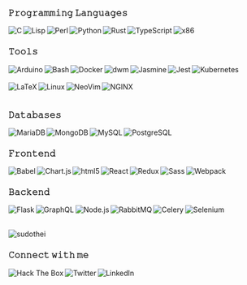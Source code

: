 <h3>𝙿𝚛𝚘𝚐𝚛𝚊𝚖𝚖𝚒𝚗𝚐 𝙻𝚊𝚗𝚐𝚞𝚊𝚐𝚎𝚜</h3>
<p align='left'>
  <img align='left' alt="C" src="https://img.shields.io/badge/-C-A8B9CC?style=plastic&logo=c&logoColor=ffffff" />
  <img align='left' alt="Lisp" src="https://img.shields.io/badge/%CE%BB-Lisp-111111?style=plastic&logoColor=ffffff&labelColor=ffffff" />
  <img align='left' alt="Perl" src="https://img.shields.io/badge/-Perl-39457E?style=plastic&logo=perl&logoColor=ffffff" />
  <img align='left' alt="Python" src="https://img.shields.io/badge/-Python-3776AB?style=plastic&logo=python&logoColor=ffffff" />
  <img align='left' alt="Rust" src="https://img.shields.io/badge/-Rust-111111?style=plastic&logo=rust&logoColor=ffffff" />
  <img align='left' alt="TypeScript" src="https://img.shields.io/badge/-TypeScript-007ACC?style=plastic&logo=typescript&logoColor=ffffff" />
  <img align='left' alt="x86" src="https://img.shields.io/badge/x86-Assembly-868686?style=plastic&logoColor=ffffff&labelColor=868686" />
</p>
</p>
<br>

<h3>𝚃𝚘𝚘𝚕𝚜</h3>
<p align='left'>
  <img align='left' alt="Arduino" src="https://img.shields.io/badge/-Arduino-00979D?style=plastic&logo=arduino&logoColor=ffffff" />
  <img align='left' alt="Bash" src="https://img.shields.io/badge/-Bash-4EAA25?style=plastic&logo=gnubash&logoColor=ffffff" />
  <img align='left' alt="Docker" src="https://img.shields.io/badge/-Docker-46a2f1?style=plastic&logo=docker&logoColor=ffffff" />
  <img align='left' alt="dwm" src="https://img.shields.io/badge/-dwm-1177AA?style=plastic&logo=dwm&logoColor=ffffff" />
  <img align='left' alt="Jasmine" src="https://img.shields.io/badge/-Jasmine-8A4182?style=plastic&logo=jasmine&logoColor=ffffff" />
  <img align='left' alt="Jest" src="https://img.shields.io/badge/-Jest-C21325?style=plastic&logo=jest&logoColor=ffffff" />
  <img align='left' alt="Kubernetes" src="https://img.shields.io/badge/-Kubernetes-326CE5?style=plastic&logo=kubernetes&logoColor=ffffff" />
  <br>
  <br>
  <img align='left' alt="LaTeX" src="https://img.shields.io/badge/-LaTeX-008080?style=plastic&logo=latex&logoColor=ffffff" />
  <img align='left' alt="Linux" src="https://img.shields.io/badge/-Linux-1793D1?style=plastic&logo=archlinux&logoColor=ffffff" />
  <img align='left' alt="NeoVim" src="https://img.shields.io/badge/-neovim-57A143?style=plastic&logo=neovim&logoColor=ffffff" />
  <img align='left' alt="NGINX" src="https://img.shields.io/badge/-NGINX-009639?style=plastic&logo=nginx&logoColor=ffffff" />
</p>
<br>

<h3>𝙳𝚊𝚝𝚊𝚋𝚊𝚜𝚎𝚜</h3>
  <img align='left' alt="MariaDB" src="https://img.shields.io/badge/-MariaDB-003545?style=plastic&logo=mariadb&logoColor=ffffff" />
  <img align='left' alt="MongoDB" src="https://img.shields.io/badge/-MongoDB-13aa52?style=plastic&logo=mongodb&logoColor=ffffff" />
  <img align='left' alt="MySQL" src="https://img.shields.io/badge/-MySQL-4479A1?style=plastic&logo=mysql&logoColor=ffffff" />
  <img align='left' alt="PostgreSQL" src="https://img.shields.io/badge/-PostgreSQL-4169E1?style=plastic&logo=postgresql&logoColor=ffffff" />
<p align='left'>
</p>
<br>

<h3>𝙵𝚛𝚘𝚗𝚝𝚎𝚗𝚍</h3>
  <img align='left' alt="Babel" src="https://img.shields.io/badge/-Babel-F9DC3E?style=plastic&logo=babel&logoColor=ffffff" /> 
  <img align='left' alt="Chart.js" src="https://img.shields.io/badge/-Chart%2Ejs-FF6384?style=plastic&logo=chartdotjs&logoColor=ffffff" />
  <img align='left' alt="html5" src="https://img.shields.io/badge/-HTML5-E34F26?style=plastic&logo=html5&logoColor=ffffff" />
  <img align='left' alt="React" src="https://img.shields.io/badge/-React-45b8d8?style=plastic&logo=react&logoColor=ffffff" />
  <img align='left' alt="Redux" src="https://img.shields.io/badge/-Redux-764ABC?style=plastic&logo=redux&logoColor=ffffff" />
  <img align='left' alt="Sass" src="https://img.shields.io/badge/-Sass-CC6699?style=plastic&logo=sass&logoColor=ffffff" />
  <img align='left' alt="Webpack" src="https://img.shields.io/badge/-Webpack-8DD6F9?style=plastic&logo=webpack&logoColor=ffffff" /> 
<p align='left'>
</p>
<br>

<h3>𝙱𝚊𝚌𝚔𝚎𝚗𝚍</h3>
<p align='left'>
  <img align='left' alt="Flask" src="https://img.shields.io/badge/-Flask-111111?style=plastic&logo=flask&logoColor=ffffff" />
  <img align='left' alt="GraphQL" src="https://img.shields.io/badge/-GraphQL-E10098?style=plastic&logo=graphql&logoColor=ffffff" />
  <img align='left' alt="Node.js" src="https://img.shields.io/badge/-Node%2Ejs-43853d?style=plastic&logo=Node.js&logoColor=ffffff" />
  <img align='left' alt="RabbitMQ" src="https://img.shields.io/badge/-RabbitMQ-FF6600?style=plastic&logo=rabbitmq&logoColor=ffffff" />
  <img align='left' alt="Celery" src="https://img.shields.io/badge/-Celery-37814A?style=plastic&logo=celery&logoColor=ffffff" />
  <img align='left' alt="Selenium" src="https://img.shields.io/badge/-Selenium-43B02A?style=plastic&logo=selenium&logoColor=ffffff" />
</p>
<br>
<br>

<p align="left"> <img src="https://github-readme-stats.vercel.app/api?username=sudothei&show_icons=true&theme=gotham" alt="sudothei" />
<br>

<h3>𝙲𝚘𝚗𝚗𝚎𝚌𝚝 𝚠𝚒𝚝𝚑 𝚖𝚎</h3>
<p align='left'>
<a href="https://app.hackthebox.com/users/334050"><img align='left' alt="Hack The Box" src="https://img.shields.io/badge/-Hack%20The%20Box-9FEF00?style=social&logo=hackthebox" /> </a>
<a href="https://twitter.com/sudothei"><img align='left' alt="Twitter" src="https://img.shields.io/badge/-Twitter-1DA1F2?style=social&logo=twitter" /> </a>
<a href="https://linkedin.com/in/paigevenuto"><img align='left' alt="LinkedIn" src="https://img.shields.io/badge/-LinkedIn-0A66C2?style=social&logo=linkedin" /> </a>
</p>
